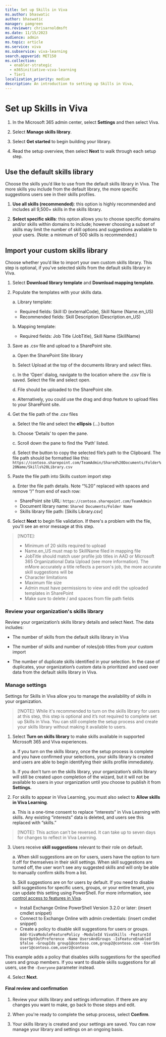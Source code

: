 ```yaml
---
title: Set up Skills in Viva 
ms.author: bhaswatic
author: bhaswatic
manager: pamgreen
ms.reviewer: chrisarnoldmsft
ms.date: 11/15/2023
audience: admin
ms.topic: article
ms.service: viva
ms.subservice: viva-learning
search.appverid: MET150
ms.collection:
  - enabler-strategic
  - m365initiative-viva-learning
  - Tier1
localization_priority: medium
description: An introduction to setting up Skills in Viva, 
---
```


# Set up Skills in Viva 


1. In the Microsoft 365 admin center, select **Settings** and then select Viva.  

2. Select **Manage skills library**.  

3. Select **Get started** to begin building your library.  

4. Read the setup overview, then select **Next** to walk through each setup step.

## Use the default skills library 

Choose the skills you’d like to use from the default skills library in Viva. The more skills you include from the default library, the more specific suggestions users see in their skills profiles. 

1. **Use all skills (recommended)**:  this option is highly recommended and includes all 9,500+ skills in the skills library.  

2. **Select specific skills**: this option allows you to choose specific domains and/or skills within domains to include; however choosing a subset of skills may limit the number of skill options and suggestions available to your users. (Note: a minimum of 500 skills is recommended.)  

## Import your custom skills library  

Choose whether you’d like to import your own custom skills library. This step is optional, if you’ve selected skills from the default skills library in Viva.  

1. Select **Download library template** and **Download mapping template**. 

2. Populate the templates with your skills data.  

    a. Library template:  
      - Required fields: Skill ID (externalCode), Skill Name (Name.en_US) 
      - Recommended fields: Skill Description (Description.en_US)  
      
    b. Mapping template:  
      - Required fields: Job Title (JobTitle), Skill Name (SkillName)  

3. Save as .csv file and upload to a SharePoint site.  

    a. Open the SharePoint Site library  

    b. Select Upload at the top of the documents library and select files.  

    c. In the ‘Open’ dialog, navigate to the location where the .csv file is saved. Select the file and select open.  

    d. File should be uploaded to the SharePoint site.  

    e. Alternatively, you could use the drag and drop feature to upload files to your SharePoint site.  

4. Get the file path of the .csv files 

    a. Select the file and select the **ellipsis** (…) button 

    b. Choose ‘Details’ to open the pane.  

    c. Scroll down the pane to find the ‘Path’ listed.  

    d. Select the button to copy the selected file’s path to the Clipboard. The file path should be formatted like this: `https://contoso.sharepoint.com/TeamAdmin/Shared%20Documents/Folder%20Name/Skills%20Library.csv`

5. Paste the file path into Skills custom import step  

    a. Enter the file path details. Note “%20” replaced with spaces and remove “/” from end of each row:  
      - SharePoint site URL: `https://contoso.sharepoint.com/TeamAdmin`
      - Document library name: `Shared Documents/Folder Name`
      - Skills library file path: [Skills Library.csv] 

6. Select **Next** to begin file validation. If there's a problem with the file, you'll see an error message at this step.  

> [!NOTE]:  
> - Minimum of 20 skills required to upload  
> - Name.en_US must map to SkillName filed in mapping file  
> - JobTitle should match user profile job titles in AAD or Microsoft 365 Organizational Data Upload (see more information). The mMore accurately a title reflects a person's job, the more accurate skill suggestions will be 
> - Character limitations 
> - Maximum file size  
> - Admin must have permissions to view and edit the uploaded templates in SharePoint 
> - Make sure to delete / and spaces from file path fields

### Review your organization's skills library

Review your organization’s skills library details and select Next. The data includes:  

  - The number of skills from the default skills library in Viva  

  - The number of skills and number of roles/job titles from your custom import  

  - The number of duplicate skills identified in your selection.  In the case of duplicates, your organization’s custom data is prioritized and used over data from the default skills library in Viva.

### Manage settings 

Settings for Skills in Viva allow you to manage the availability of skills in your organization. 

> [!NOTE]:
> While it's recommended to turn on the skills library for users at this step, this step is optional and it’s not required to complete set up Skills in Viva. You can still complete the setup process and create your skills library without making it available to users.  

1. Select **Turn on skills library** to make skills available in supported Microsoft 365 and Viva experiences.  

    a. If you turn on the skills library, once the setup process is complete and you have confirmed your selections, your skills library is created and users are able to begin identifying their skills profile immediately.  

    b. If you don't turn on the skills library, your organization’s skills library will still be created upon completion of the wizard, but it will not be available to users in your organization until you choose to publish it from **Settings.**

2. For skills to appear in Viva Learning, you must also select to **Allow skills in Viva Learning**.  

    a. This is a one-time consent to replace “interests” in Viva Learning with skills. Any existing “interests” data is deleted, and users see this replaced with “skills.”

> [!NOTE]: 
> This action can't be reversed.  It can take up to seven days for changes to reflect in Viva Learning.  

3. Users receive **skill suggestions** relevant to their role on default.  

    a. When skill suggestions are on for users, users have the option to turn it off for themselves in their skill settings. When skill suggestions are turned off, the user won't see any suggested skills and will only be able to manually confirm skills from a list. 

    b. Skill suggestions are on for users by default.  If you need to disable skill suggestions for specific users, groups, or your entire tenant, you can update this setting using PowerShell. For more information, see [control access to features in Viva](https://learn.microsoft.com/en-us/viva/feature-access-management).
    
    - Install Exchange Online PowerShell Version 3.2.0 or later:
    (insert cmdlet snippet)  
    - Connect to Exchange Online with admin credentials: 
    (insert cmdlet snippet)  
    - Create a policy to disable skill suggestions for users or groups.  
    `Add-VivaModuleFeaturePolicy -ModuleId VivaSkills -FeatureId UserOptOutPreference -Name UsersAndGroups -IsFeatureEnabled $false -GroupIds group1@contoso.com,group2@contoso.com -UserIds user1@contoso.com,user2@contoso`

This example adds a policy that disables skills suggestions for the specified users and group members. If you want to disable skills suggestions for all users, use the `-Everyone` parameter instead. 

4. Select **Next**. 

#### Final review and confirmation 

1. Review your skills library and settings information. If there are any changes you want to make, go back to those steps and edit.  

2. When you're ready to complete the setup process, select **Confirm**.  

3. Your skills library is created and your settings are saved.  You can now manage your library and settings on an ongoing basis.

